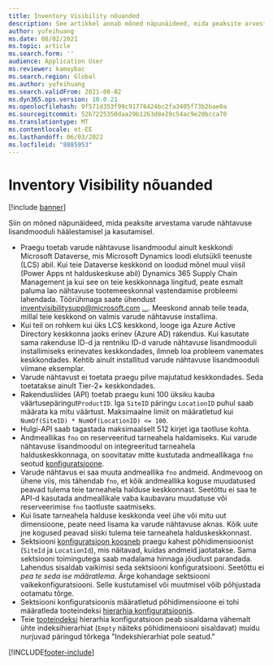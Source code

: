 ```yaml
---
title: Inventory Visibility nõuanded
description: See artikkel annab mõned näpunäideed, mida peaksite arvestama, kui seadistate ja kasutate varude nähtavuse lisandmoodulit.
author: yufeihuang
ms.date: 08/02/2021
ms.topic: article
ms.search.form: ''
audience: Application User
ms.reviewer: kamaybac
ms.search.region: Global
ms.author: yufeihuang
ms.search.validFrom: 2021-08-02
ms.dyn365.ops.version: 10.0.21
ms.openlocfilehash: 9f571d353f99c91776424bc2fa3405f73b2bae0a
ms.sourcegitcommit: 52b7225350daa29b1263d8e29c54ac9e20bcca70
ms.translationtype: MT
ms.contentlocale: et-EE
ms.lasthandoff: 06/03/2022
ms.locfileid: "8885953"
---
```

# <a name="inventory-visibility-tips"></a>Inventory Visibility nõuanded

[!include [banner](../includes/banner.md)]

Siin on mõned näpunäideed, mida peaksite arvestama varude nähtavuse lisandmooduli häälestamisel ja kasutamisel.

- Praegu toetab varude nähtavuse lisandmoodul ainult keskkondi Microsoft Dataverse, mis Microsoft Dynamics loodi elutsükli teenuste (LCS) abil. Kui teie Dataverse keskkond on loodud mõnel muul viisil (Power Apps nt halduskeskuse abil) Dynamics 365 Supply Chain Management ja kui see on teie keskkonnaga lingitud, peate esmalt paluma lao nähtavuse tootemeeskonnal vastendamise probleemi lahendada. Töörühmaga saate ühendust inventvisibilitysupp@microsoft.com [...](mailto:inventvisibilitysupp@microsoft.com). Meeskond annab teile teada, millal teie keskkond on valmis varude nähtavuse installima.
- Kui teil on rohkem kui üks LCS keskkond, looge iga Azure Active Directory keskkonna jaoks erinev (Azure AD) rakendus. Kui kasutate sama rakenduse ID-d ja rentniku ID-d varude nähtavuse lisandmooduli installimiseks erinevates keskkondades, ilmneb loa probleem vanemates keskkondades. Kehtib ainult installitud varude nähtavuse lisandmooduli viimane eksemplar.
- Varude nähtavust ei toetata praegu pilve majutatud keskkondades. Seda toetatakse ainult Tier-2+ keskkondades.
- Rakendusliides (API) toetab praegu kuni 100 üksiku kauba väärtusepäringut`ProductID`. Iga `SiteID` päringu `LocationID` puhul saab määrata ka mitu väärtust. Maksimaalne limiit on määratletud kui `NumOf(SiteID) * NumOf(LocationID) <= 100`.
- Hulgi-API saab tagastada maksimaalselt 512 kirjet iga taotluse kohta.
- Andmeallikas `fno` on reserveeritud tarneahela haldamiseks. Kui varude nähtavuse lisandmoodul on integreeritud tarneahela halduskeskkonnaga, on soovitatav mitte kustutada andmeallikaga `fno` seotud [konfiguratsioone](inventory-visibility-configuration.md#data-source-configuration).
- Varude nähtavus ei saa muuta andmeallika `fno` andmeid. Andmevoog on ühene viis, mis tähendab `fno`, et kõik andmeallika koguse muudatused peavad tulema teie tarneahela halduse keskkonnast. Seetõttu ei saa te API-d kasutada andmeallikale vaba kaubavaru muudatuse või reserveerimise `fno` taotluste saatmiseks.
- Kui lisate tarneahela halduse keskkonda veel ühe või mitu uut dimensioone, peate need lisama ka varude nähtavuse aknas. Kõik uute jne kogused peavad siiski tulema teie tarneahela halduskeskkonnast.
- Sektsiooni [konfiguratsioon koosneb](inventory-visibility-configuration.md#partition-configuration) praegu kahest põhidimensioonist (`SiteId` ja `LocationId`), mis näitavad, kuidas andmeid jaotatakse. Sama sektsiooni toimingutega saab madalama hinnaga jõudlust parandada. Lahendus sisaldab vaikimisi seda sektsiooni konfiguratsiooni. Seetõttu ei *pea te seda ise määratlema*. Ärge kohandage sektsiooni vaikekonfiguratsiooni. Selle kustutamisel või muutmisel võib põhjustada ootamatu tõrge.
- Sektsiooni konfiguratsioonis määratletud põhidimensioone ei tohi määratleda tooteindeksi [hierarhia konfiguratsioonis](inventory-visibility-configuration.md#index-configuration).
- Teie [tooteindeksi](inventory-visibility-configuration.md#index-configuration) hierarhia konfiguratsioon peab sisaldama vähemalt ühte indeksihierarhiat (`Empty` näiteks põhidimensiooni sisaldavat) muidu nurjuvad päringud tõrkega "Indekshierarhiat pole seatud."

[!INCLUDE[footer-include](../../includes/footer-banner.md)]
